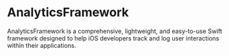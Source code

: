 # AnalyticsFramework
AnalyticsFramework is a comprehensive, lightweight, and easy-to-use Swift framework designed to help iOS developers track and log user interactions within their applications.
